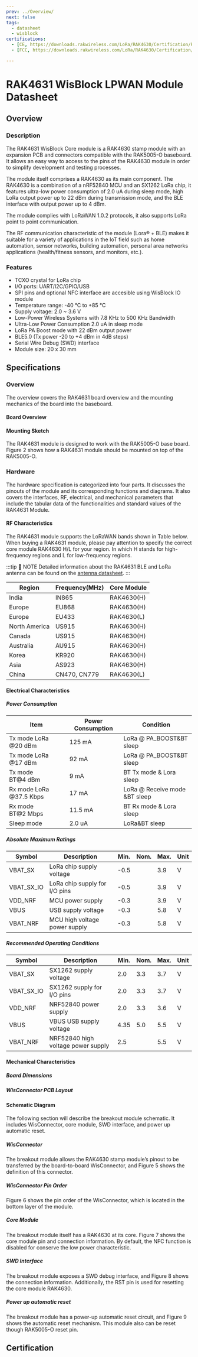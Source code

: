 ```yaml
---
prev: ../Overview/
next: false
tags:
  - datasheet
  - wisblock
certifications:
  - [CE, https://downloads.rakwireless.com/LoRa/RAK4630/Certification/RAK4630RAK4631_CE_Cert.zip]
  - [FCC, https://downloads.rakwireless.com/LoRa/RAK4630/Certification/RAK4630RAK4631_FCC_Cert.zip]  

---
```


# RAK4631 WisBlock LPWAN Module Datasheet

<!--
<rk-img
  src="/assets/images/wisblock/rak4631/datasheet/overview.jpg"
  width="30%"
  caption="RAK4631 WisBlock LPWAN Module"
/>
-->
## Overview

### Description

The RAK4631 WisBlock Core module is a RAK4630 stamp module with an expansion PCB and connectors compatible with the RAK5005-O baseboard. It allows an easy way to access to the pins of the RAK4630 module in order to simplify development and testing processes.

The module itself comprises a RAK4630 as its main component. The RAK4630 is a combination of a nRF52840 MCU and an SX1262 LoRa chip, it features ultra-low power consumption of 2.0&nbsp;uA during sleep mode, high LoRa output power up to 22&nbsp;dBm during transmission mode, and the BLE interface with output power up to 4&nbsp;dBm.

The module complies with LoRaWAN 1.0.2 protocols, it also supports LoRa point to point communication.

The RF communication characteristic of the module (Lora® + BLE) makes it suitable for a variety of applications in the IoT field such as home automation, sensor networks, building automation, personal area networks applications (health/fitness sensors, and monitors, etc.).


### Features

- TCXO crystal for LoRa chip
- I/O ports: UART/I2C/GPIO/USB
- SPI pins and optional NFC interface are accesible using WisBlock IO module
- Temperature range: -40&nbsp;°C to +85&nbsp;°C
- Supply voltage: 2.0 ~ 3.6&nbsp;V
- Low-Power Wireless Systems with 7.8&nbsp;KHz to 500&nbsp;KHz Bandwidth
- Ultra-Low Power Consumption 2.0&nbsp;uA in sleep mode
- LoRa PA Boost mode with 22&nbsp;dBm output power
- BLE5.0 (Tx power -20 to +4&nbsp;dBm in 4dB steps)
- Serial Wire Debug (SWD) interface
- Module size: 20 x 30&nbsp;mm

## Specifications

### Overview

The overview covers the RAK4631 board overview and the mounting mechanics of the board into the baseboard.

#### Board Overview

<rk-img
  src="/assets/images/wisblock/rak4631/datasheet/rak4631_overview.png"
  width="80%"
  caption="RAK4631 Overview"
/>

<!---
Add these two images when the illustrations are correct already. 

<rk-img
  src="/assets/images/wisblock/rak4631/datasheet/topview.png"
  width="80%"
  caption="RAK4631 Top View"
/>

<rk-img
  src="/assets/images/wisblock/rak4631/datasheet/bottomview.png"
  width="80%"
  caption="RAK4631 Bottom View"
/>
--->

#### Mounting Sketch

The RAK4631 module is designed to work with the RAK5005-O base board. Figure 2 shows how a RAK4631 module should be mounted on top of the RAK5005-O.

<rk-img
  src="/assets/images/wisblock/rak4631/datasheet/mounting-sketch.png"
  width="50%"
  caption="RAK4631 Mounting Sketch"
/>

### Hardware

The hardware specification is categorized into four parts. It discusses the pinouts of the module and its corresponding functions and diagrams. It also covers the interfaces, RF, electrical, and mechanical parameters that include the tabular data of the functionalities and standard values of the RAK4631 Module.

<!---
Add this image when the top and bottom view illustrations are correct already.

#### Interfaces

<rk-img
  src="/assets/images/wisblock/rak4631/datasheet/rak4631_overview.png"
  width="80%"
  caption="RAK4631 Interfaces"
/>
--->

#### RF Characteristics

The RAK4631 module supports the LoRaWAN bands shown in Table below. When buying a RAK4631 module, please pay attention to specify the correct core module RAK4630 H/L for your region. In which H stands for high-frequency regions and L for low-frequency regions.  

:::tip 📝 NOTE
Detailed information about the RAK4631 BLE and LoRa antenna can be found on the [antenna datasheet](https://downloads.rakwireless.com/LoRa/WisBlock/Accessories/). 
:::

|     Region           |     Frequency(MHz)    |     Core Module    |
|----------------------|-----------------------|--------------------|
|     India           |     IN865             |     RAK4630(H)     |
|     Europe           |     EU868             |     RAK4630(H)     |
|     Europe           |     EU433             |     RAK4630(L)     |
|     North America    |     US915             |     RAK4630(H)     |
|     Canada           |     US915             |     RAK4630(H)     |
|     Australia        |     AU915             |     RAK4630(H)     |
|     Korea            |     KR920             |     RAK4630(H)     |
|     Asia             |     AS923             |     RAK4630(H)     |
|     China            |     CN470, CN779      |     RAK4630(L)     |

#### Electrical Characteristics

##### Power Consumption

| **Item** | **Power Consumption** | **Condition** | 
| ---- | ---- | ---- | 
| Tx mode LoRa @20&nbsp;dBm | 125&nbsp;mA | LoRa @ PA_BOOST&BT sleep | 
| Tx mode LoRa @17&nbsp;dBm | 92&nbsp;mA | LoRa @ PA_BOOST&BT sleep | 
| Tx mode BT@4&nbsp;dBm | 9&nbsp;mA | BT Tx mode & Lora sleep | 
| Rx mode LoRa @37.5&nbsp;Kbps | 17&nbsp;mA | LoRa @ Receive mode &BT sleep | 
| Rx mode BT@2&nbsp;Mbps | 11.5&nbsp;mA | BT Rx mode & Lora sleep | 
| Sleep mode | 2.0&nbsp;uA | LoRa&BT sleep | 


##### Absolute Maximum Ratings

| **Symbol** | **Description** | **Min.** | **Nom.** | **Max.** | **Unit** | 
| ---- | ---- | ---- | ---- | ---- | ---- | 
| VBAT_SX | LoRa chip supply voltage | -0.5 |  | 3.9 | V | 
| VBAT_SX_IO | LoRa chip supply for I/O pins | -0.5 |  | 3.9 | V | 
| VDD_NRF | MCU power supply | -0.3 |  | 3.9 | V | 
| VBUS | USB supply voltage | -0.3 |  | 5.8 | V | 
| VBAT_NRF | MCU high voltage power supply | -0.3 |  | 5.8 | V | 


##### Recommended Operating Conditions

| **Symbol** | **Description** | **Min.** | **Nom.** | **Max.** | **Unit** | 
| ---- | ---- | ---- | ---- | ---- | ---- | 
| VBAT_SX | SX1262 supply voltage | 2.0 | 3.3 | 3.7 | V | 
| VBAT_SX_IO | SX1262 supply for I/O pins | 2.0 | 3.3 | 3.7 | V | 
| VDD_NRF | NRF52840 power supply | 2.0 | 3.3 | 3.6 | V | 
| VBUS | VBUS USB supply voltage | 4.35 | 5.0 | 5.5 | V | 
| VBAT_NRF | NRF52840 high voltage power supply | 2.5 |  | 5.5 | V | 

#### Mechanical Characteristics

##### Board Dimensions

<rk-img
  src="/assets/images/wisblock/rak4631/datasheet/board-dimensions.jpg"
  width="35%"
  caption="Mechanical Dimensions"
/>

##### WisConnector PCB Layout

<rk-img
  src="/assets/images/wisblock/rak4631/datasheet/FxxS1003K6M.png"
  width="100%"
  caption="WisConnector PCB footprint and recommendations"
/>

#### Schematic Diagram

The following section will describe the breakout module schematic. It includes WisConnector, core module, SWD interface, and power up automatic reset.

##### WisConnector 

The breakout module allows the RAK4630 stamp module’s pinout to be transferred by the board-to-board WisConnector, and Figure 5 shows the definition of this connector.

<rk-img
  src="/assets/images/wisblock/rak4631/datasheet/wisconnector-pin.jpg"
  width="50%"
  caption="WisConnector pin defintion"
/>
<!-- 
| **Pin No.** | **Name** | 
| ---- | ---- | 
| 1 | VBAT_1 | 
| 2 | VBAT | 
| 3 | GND1 | 
| 4 | GND2 | 
| 5 | 3V3_1 | 
| 6 | 3V3_2 | 
| 7 | USB+ | 
| 8 | USB- | 
| 9 | VBUS | 
| 10 | SW1 | 
| 11 | TXD0 | 
| 12 | RXD0 | 
| 13 | RESET | 
| 14 | LED1 | 
| 15 | LED2 | 
| 16 | LED3 | 
| 17 | VDD_1 | 
| 18 | VDD_2 | 
| 19 | I2C1_SDA | 
| 20 | I2C1_SCL | 
| 21 | AIN0 | 
| 22 | AIN1 | 
| 23 | BOOT0 | 
| 24 | NC | 
| 25 | SPI_CS | 
| 26 | SPI_CLK | 
| 27 | SPI_MISO | 
| 28 | SPI_MOSI | 
| 29 | IO1 | 
| 30 | IO2 | 
| 31 | IO3 | 
| 32 | IO4 | 
| 33 | TXD1 | 
| 34 | RXD1 | 
| 35 | I2C2_SDA | 
| 36 | I2C2_SCL | 
| 37 | IO5 | 
| 38 | IO6 | 
| 39 | GND3 | 
| 40 | GND4 | 
| F1 | GND5 | 
| F2 | GND6 | 
| F3 | GND7 | 
| F4 | GND8 |  -->


##### WisConnector Pin Order

Figure 6 shows the pin order of the WisConnector, which is located in the bottom layer of the module.

<rk-img
  src="/assets/images/wisblock/rak4631/datasheet/wisconnector-pin-order.png"
  width="25%"
  caption="WisConnector pin order"
/>

##### Core Module
The breakout module itself has a RAK4630 at its core. Figure 7 shows the core module pin and connection information. By default, the NFC function is disabled for conserve the low power characteristic.

<rk-img
  src="/assets/images/wisblock/rak4631/datasheet/core-module-pin.jpg"
  width="75%"
  caption="Core module pin definition"
/>

<!-- | **Pin No.** | **Name** | 
| ---- | ---- | 
| 1 | VBUS | 
| 2 | USB- | 
| 3 | USB+ | 
| 4 | P0.13/I2C_SDA | 
| 5 | P0.14/I2C_SCL | 
| 6 | P0.15/UART2_RX | 
| 7 | P0.16/UART2_TX | 
| 8 | P0.17/UART2_DE | 
| 9 | P0.19/UART1_RX | 
| 10 | P0.20/UART1_TX | 
| 11 | P0.21/UART1_DE | 
| 12 | P0.10/NFC2 | 
| 13 | P0.09/NFC1 | 
| 14 | GND | 
| 15 | RF_BT | 
| 16 | GND | 
| 17 | NRF_RESET | 
| 18 | SWDCLK | 
| 19 | SWDIO | 
| 20 | VBAT_SX | 
| 21 | VBAT_IO_SX | 
| 22 | GND | 
| 23 | P0.24/I2C_SDA_2 | 
| 24 | P0.25/I2C_SCL_2 | 
| 25 | P1.01/SW1 | 
| 26 | P1.02/SW2 | 
| 27 | P1.03/LED1 | 
| 28 | P1.04/LED2 | 
| 29 | P0.03/QSPI_CLK | 
| 30 | P0.02/QSPI_DIO3 | 
| 31 | P0.28/QSPI_DIO2 | 
| 32 | P0.29/QSPI_DIO1 | 
| 33 | P0.30/QSPI_DIO0 | 
| 34 | P0.26/QSPI_CS | 
| 35 | GND | 
| 36 | GND | 
| 37 | RF_LoRa | 
| 38 | GND | 
| 39 | P0.31/AIN7 | 
| 40 | P0.05/AIN3 | 
| 41 | P0.04/AIN2 | 
| 42 | GND | 
| 43 | VDD_NRF |  
| 44 | VBAT_NRF | -->


##### SWD Interface

The breakout module exposes a SWD debug interface, and Figure 8 shows the connection information. Additionally, the RST pin is used for resetting the core module RAK4630.

<rk-img
  src="/assets/images/wisblock/rak4631/datasheet/swd-interface.jpg"
  width="35%"
  caption="SWD interface"
/>

##### Power up automatic reset

The breakout module has a power-up automatic reset circuit, and Figure 9 shows the automatic reset mechanism. This module also can be reset though RAK5005-O reset pin.

<rk-img
  src="/assets/images/wisblock/rak4631/datasheet/power-automatic-reset.jpg"
  width="15%"
  caption="Power up automatic reset"
/>


<!-- ##### Flash

The RAK4630 module comprises a flash memory controlled by the SPI interface. The memory size is 8 MB
<rk-img
  src="/assets/images/wisblock/rak4631/datasheet/flash.jpg"
  width="50%"
  caption="Flash Memory"
/> -->

## Certification

<rk-certifications :params="$page.frontmatter.certifications" />

